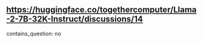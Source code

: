 ## https://huggingface.co/togethercomputer/Llama-2-7B-32K-Instruct/discussions/14

contains_question: no